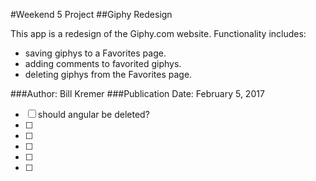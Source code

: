 #Weekend 5 Project
##Giphy Redesign

This app is a redesign of the Giphy.com website.  Functionality includes:
* saving giphys to a Favorites page.
* adding comments to favorited giphys.
* deleting giphys from the Favorites page.

###Author: Bill Kremer
###Publication Date: February 5, 2017


- [ ] should angular be deleted?
- [ ]
- [ ]
- [ ]
- [ ]
- [ ] 
